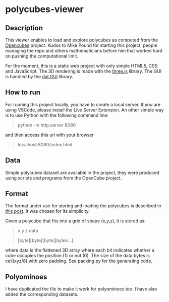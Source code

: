 # polycubes-viewer

## Description
This viewer enables to load and explore polycubes as computed from the 
[Opencubes](https://github.com/mikepound/opencubes) project.
Kudos to Mike Pound for starting this project, people managing the repo and others mathematicians before him that worked hard on pushing the computational limit.

For the moment, this is a static web project with only simple HTML5, CSS and JavaScript.
The 3D rendering is made with the [three.js](https://github.com/mrdoob/three.js/) library.
The GUI is handled by the [dat.GUI](https://github.com/dataarts/dat.gui) library.

## How to run
For running this project locally, you have to create a local server.
If you are using VSCode, please install the Live Server Extension.
An other simple way is to use Python with the following command line:

> python -m http.server 8080

and then access this url with your browser

> localhost:8080/index.html

## Data
Simple polycubes dataset are available in the project, they were produced using scripts and programs from the OpenCube project.


## Format
The format under use for storing and loading the polycubes is described in [this post](https://github.com/mikepound/opencubes/issues/8#issuecomment-1634163946). It was chosen for its simplicity.

Given a polycube that fits into a grid of shape (x,y,z), it is stored as:
> x     y     z     data
>
> [byte][byte][byte][bytes...]
> 
where data is the flattened 3D array where each bit indicates whether a cube occupies the position (1) or not (0).
The size of the data bytes is ceil(xyz/8) with zero padding.
See packing.py for the generating code.

## Polyominoes
I have duplicated the file to make it work for polyominoes too.
I have also added the corresponding datasets.
